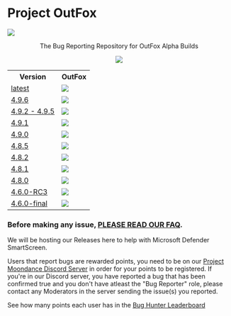 # Project OutFox


<p>
    <img src="https://cdn.discordapp.com/attachments/684883542303571973/817940924726378556/project-outfox-logo.png">
    <p align="center">The Bug Reporting Repository for OutFox Alpha Builds</p>
    <p align="center">
        <a title="Github all releases" target="_blank" href="https://github.com/TeamRizu/OutFox/releases"><img src="https://img.shields.io/github/downloads/TeamRizu/OutFox/total"></a>
    </p>
    <table style="width:100%">
  <tr>
    <th>Version</th>
    <th>OutFox</th>
  </tr>
  <tr>
    <td><a href="https://github.com/TeamRizu/OutFox/releases/latest">latest</a></td>
    <td><img src="https://img.shields.io/github/downloads/TeamRizu/OutFox/latest/total"></td>
  </tr>
  <tr>
    <td><a href="https://github.com/TeamRizu/OutFox/releases/tag/OF4.9.6">4.9.6<a></td>
    <td><img src="https://img.shields.io/github/downloads/TeamRizu/OutFox/OF4.9.6/total"></td>
  </tr>
  <tr>
    <td><a href="https://github.com/TeamRizu/OutFox/releases/tag/OF4.9.5">4.9.2 - 4.9.5</a></td>
    <td><img src="https://img.shields.io/github/downloads/TeamRizu/OutFox/OF4.9.5/total"></td>
  </tr>
  <tr>
    <td><a href="https://github.com/TeamRizu/OutFox/releases/tag/OF4.9.1">4.9.1</a></td>
    <td><img src="https://img.shields.io/github/downloads/TeamRizu/OutFox/OF4.9.1/total"></td>
  </tr>
  <tr>
    <td><a href="https://github.com/TeamRizu/OutFox/releases/tag/OF4.9.0HF">4.9.0</a></td>
    <td><img src="https://img.shields.io/github/downloads/TeamRizu/OutFox/OF4.9.0HF/total"></td>
  </tr>
  <tr>
    <td><a href="https://github.com/TeamRizu/OutFox/releases/tag/OF4.8.5">4.8.5</a></td>
    <td><img src="https://img.shields.io/github/downloads/TeamRizu/OutFox/OF4.8.5/total"></td>
  </tr>
  <tr>
    <td><a href="https://github.com/TeamRizu/OutFox/releases/tag/OF4.8.2">4.8.2</a></td>
    <td><img src="https://img.shields.io/github/downloads/TeamRizu/OutFox/OF4.8.2/total"></td>
  </tr>
  <tr>
    <td><a href="https://github.com/TeamRizu/OutFox/releases/tag/OF4.8.1">4.8.1</a></td>
    <td><img src="https://img.shields.io/github/downloads/TeamRizu/OutFox/OF4.8.1/total"></td>
  </tr>
  <tr>
    <td><a href="https://github.com/TeamRizu/OutFox/releases/tag/OF4.8.0-Final">4.8.0</a></td>
    <td><img src="https://img.shields.io/github/downloads/TeamRizu/OutFox/OF4.8.0-Final/total"></td>
  </tr>
  <tr>
    <td><a href="https://github.com/TeamRizu/OutFox/releases/tag/OF4.6.0-rc3">4.6.0-RC3</a></td>
    <td><img src="https://img.shields.io/github/downloads/TeamRizu/OutFox/OF4.6.0-rc3/total"></td>
  </tr>
  <tr>
    <td><a href="https://github.com/TeamRizu/OutFox/releases/tag/OF4.6.0-final">4.6.0-final</a></td>
    <td><img src="https://img.shields.io/github/downloads/TeamRizu/OutFox/OF4.6.0-final/total"></td>
  </tr>
</table>
</p>

### Before making any issue, [PLEASE READ OUR FAQ](https://projectmoon.dance/faq). 

We will be hosting our Releases here to help with Microsoft Defender SmartScreen.

Users that report bugs are rewarded points, you need to be on our [Project Moondance Discord Server](https://discord.gg/3DgsbSg) in order for your points to be registered. If you're in our Discord server, you have reported a bug that has been confirmed true and you don't have atleast the "Bug Reporter" role, please contact any Moderators in the server sending the issue(s) you reported.

See how many points each user has in the [Bug Hunter Leaderboard](https://docs.google.com/spreadsheets/d/1Yc9DdD4Qaaee77PqF0Z6jlbl8dyknVt_Qy1AMa7eNl0/edit?usp=sharing)
